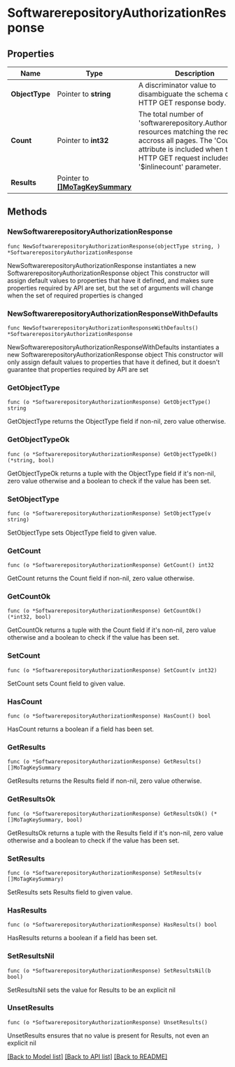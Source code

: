 # SoftwarerepositoryAuthorizationResponse

## Properties

Name | Type | Description | Notes
------------ | ------------- | ------------- | -------------
**ObjectType** | Pointer to **string** | A discriminator value to disambiguate the schema of a HTTP GET response body. | 
**Count** | Pointer to **int32** | The total number of &#39;softwarerepository.Authorization&#39; resources matching the request, accross all pages. The &#39;Count&#39; attribute is included when the HTTP GET request includes the &#39;$inlinecount&#39; parameter. | [optional] 
**Results** | Pointer to [**[]MoTagKeySummary**](MoTagKeySummary.md) |  | [optional] 

## Methods

### NewSoftwarerepositoryAuthorizationResponse

`func NewSoftwarerepositoryAuthorizationResponse(objectType string, ) *SoftwarerepositoryAuthorizationResponse`

NewSoftwarerepositoryAuthorizationResponse instantiates a new SoftwarerepositoryAuthorizationResponse object
This constructor will assign default values to properties that have it defined,
and makes sure properties required by API are set, but the set of arguments
will change when the set of required properties is changed

### NewSoftwarerepositoryAuthorizationResponseWithDefaults

`func NewSoftwarerepositoryAuthorizationResponseWithDefaults() *SoftwarerepositoryAuthorizationResponse`

NewSoftwarerepositoryAuthorizationResponseWithDefaults instantiates a new SoftwarerepositoryAuthorizationResponse object
This constructor will only assign default values to properties that have it defined,
but it doesn't guarantee that properties required by API are set

### GetObjectType

`func (o *SoftwarerepositoryAuthorizationResponse) GetObjectType() string`

GetObjectType returns the ObjectType field if non-nil, zero value otherwise.

### GetObjectTypeOk

`func (o *SoftwarerepositoryAuthorizationResponse) GetObjectTypeOk() (*string, bool)`

GetObjectTypeOk returns a tuple with the ObjectType field if it's non-nil, zero value otherwise
and a boolean to check if the value has been set.

### SetObjectType

`func (o *SoftwarerepositoryAuthorizationResponse) SetObjectType(v string)`

SetObjectType sets ObjectType field to given value.


### GetCount

`func (o *SoftwarerepositoryAuthorizationResponse) GetCount() int32`

GetCount returns the Count field if non-nil, zero value otherwise.

### GetCountOk

`func (o *SoftwarerepositoryAuthorizationResponse) GetCountOk() (*int32, bool)`

GetCountOk returns a tuple with the Count field if it's non-nil, zero value otherwise
and a boolean to check if the value has been set.

### SetCount

`func (o *SoftwarerepositoryAuthorizationResponse) SetCount(v int32)`

SetCount sets Count field to given value.

### HasCount

`func (o *SoftwarerepositoryAuthorizationResponse) HasCount() bool`

HasCount returns a boolean if a field has been set.

### GetResults

`func (o *SoftwarerepositoryAuthorizationResponse) GetResults() []MoTagKeySummary`

GetResults returns the Results field if non-nil, zero value otherwise.

### GetResultsOk

`func (o *SoftwarerepositoryAuthorizationResponse) GetResultsOk() (*[]MoTagKeySummary, bool)`

GetResultsOk returns a tuple with the Results field if it's non-nil, zero value otherwise
and a boolean to check if the value has been set.

### SetResults

`func (o *SoftwarerepositoryAuthorizationResponse) SetResults(v []MoTagKeySummary)`

SetResults sets Results field to given value.

### HasResults

`func (o *SoftwarerepositoryAuthorizationResponse) HasResults() bool`

HasResults returns a boolean if a field has been set.

### SetResultsNil

`func (o *SoftwarerepositoryAuthorizationResponse) SetResultsNil(b bool)`

 SetResultsNil sets the value for Results to be an explicit nil

### UnsetResults
`func (o *SoftwarerepositoryAuthorizationResponse) UnsetResults()`

UnsetResults ensures that no value is present for Results, not even an explicit nil

[[Back to Model list]](../README.md#documentation-for-models) [[Back to API list]](../README.md#documentation-for-api-endpoints) [[Back to README]](../README.md)


